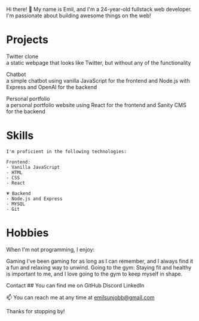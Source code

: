 Hi there! 👋
My name is Emil, and I'm a 24-year-old fullstack web developer. I'm passionate about building awesome things on the web!

# Projects

Twitter clone\
a static webpage that looks like Twitter, but without any of the functionality

Chatbot\
a simple chatbot using vanilla JavaScript for the frontend and Node.js with Express and OpenAI for the backend

Personal portfolio\
a personal portfolio website using React for the frontend and Sanity CMS for the backend

# Skills
`````
I'm proficient in the following technologies:

Frontend: 
- Vanilla JavaScript
- HTML
- CSS
- React

💗 Backend 
- Node.js and Express
- MYSQL
- Git
`````
# Hobbies
When I'm not programming, I enjoy:

Gaming
I've been gaming for as long as I can remember, and I always find it a fun and relaxing way to unwind.
Going to the gym: Staying fit and healthy is important to me, and I love going to the gym to keep myself in shape.

Contact ## 
You can find me on 
GitHub
Discord 
LinkedIn

📫 You can reach me at any time at emilsunjobb@gmail.com

Thanks for stopping by!


<!---
EmilSunden/EmilSunden is a ✨ special ✨ repository because its `README.md` (this file) appears on your GitHub profile.
You can click the Preview link to take a look at your changes.
--->
